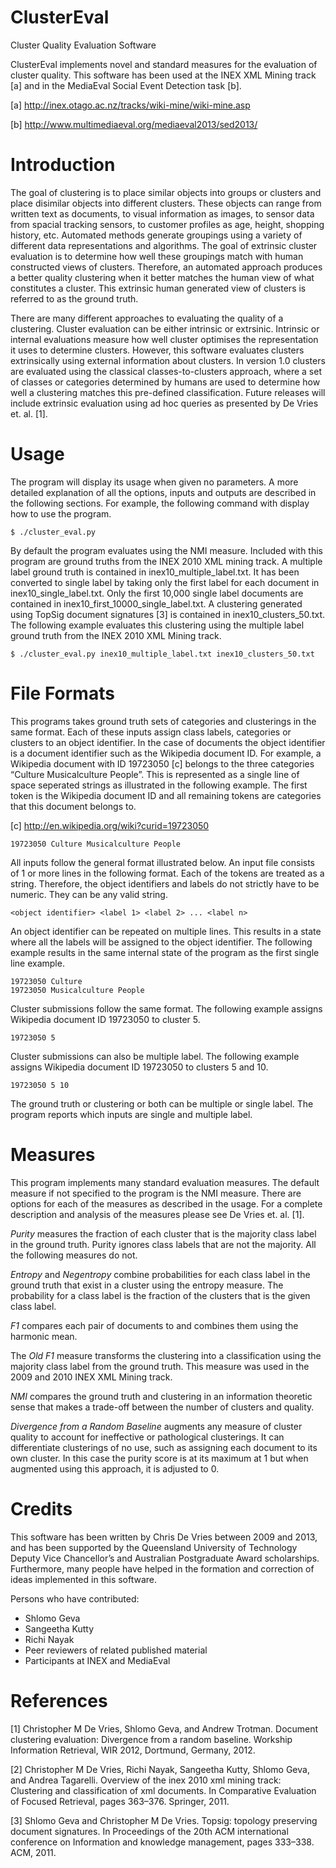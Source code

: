 # ClusterEval
Cluster Quality Evaluation Software

ClusterEval implements novel and standard measures for the evaluation of
cluster quality. This software has been used at the INEX XML Mining track [a]
and in the MediaEval Social Event Detection task [b].

[a] http://inex.otago.ac.nz/tracks/wiki-mine/wiki-mine.asp

[b] http://www.multimediaeval.org/mediaeval2013/sed2013/

Introduction
============

The goal of clustering is to place similar objects into groups or clusters and
place disimilar objects into different clusters. These objects can range from
written text as documents, to visual information as images, to sensor data from
spacial tracking sensors, to customer profiles as age, height, shopping
history, etc. Automated methods generate groupings using a variety of different
data representations and algorithms. The goal of extrinsic cluster evaluation
is to determine how well these groupings match with human constructed views of
clusters. Therefore, an automated approach produces a better quality clustering
when it better matches the human view of what constitutes a cluster. This
extrinsic human generated view of clusters is referred to as the ground truth.

There are many different approaches to evaluating the quality of a clustering.
Cluster evaluation can be either intrinsic or extrsinic. Intrinsic or internal
evaluations measure how well cluster optimises the representation it uses to
determine clusters. However, this software evaluates clusters extrinsically
using external information about clusters. In version 1.0 clusters are
evaluated using the classical classes-to-clusters approach, where a set of
classes or categories determined by humans are used to determine how well a
clustering matches this pre-defined classification. Future releases will
include extrinsic evaluation using ad hoc queries as presented by De Vries et.
al. [1].

Usage
=====

The program will display its usage when given no parameters. A more detailed
explanation of all the options, inputs and outputs are described in the
following sections. For example, the following command with display how to use
the program.

    $ ./cluster_eval.py

By default the program evaluates using the NMI measure. Included with this
program are ground truths from the INEX 2010 XML mining track. A multiple label
ground truth is contained in inex10\_multiple\_label.txt. It has been converted
to single label by taking only the first label for each document in
inex10\_single\_label.txt. Only the first 10,000 single label documents are
contained in inex10\_first\_10000\_single\_label.txt. A clustering generated
using TopSig document signatures [3] is contained in inex10\_clusters\_50.txt.
The following example evaluates this clustering using the multiple label ground
truth from the INEX 2010 XML Mining track.

    $ ./cluster_eval.py inex10_multiple_label.txt inex10_clusters_50.txt

File Formats
============

This programs takes ground truth sets of categories and clusterings in the same
format. Each of these inputs assign class labels, categories or clusters to an
object identifier. In the case of documents the object identifier is a document
identifier such as the Wikipedia document ID. For example, a Wikipedia document
with ID 19723050 [c] belongs to the three categories “Culture Musicalculture
People”. This is represented as a single line of space seperated strings as
illustrated in the following example. The first token is the Wikipedia document
ID and all remaining tokens are categories that this document belongs to.

[c] http://en.wikipedia.org/wiki?curid=19723050

    19723050 Culture Musicalculture People

All inputs follow the general format illustrated below. An input file consists of 1
or more lines in the following format. Each of the tokens are treated as a string.
Therefore, the object identifiers and labels do not strictly have to be numeric.
They can be any valid string.

    <object identifier> <label 1> <label 2> ... <label n>

An object identifier can be repeated on multiple lines. This results in a state
where all the labels will be assigned to the object identifier. The following
example results in the same internal state of the program as the first single line
example.

    19723050 Culture
    19723050 Musicalculture People

Cluster submissions follow the same format. The following example assigns
Wikipedia document ID 19723050 to cluster 5.

    19723050 5

Cluster submissions can also be multiple label. The following example assigns
Wikipedia document ID 19723050 to clusters 5 and 10.

    19723050 5 10

The ground truth or clustering or both can be multiple or single label. The
program reports which inputs are single and multiple label.

Measures
========

This program implements many standard evaluation measures. The default measure
if not specified to the program is the NMI measure. There are options for each
of the measures as described in the usage. For a complete description and
analysis of the measures please see De Vries et. al. [1].

*Purity* measures the fraction of each cluster that is the majority class label
in the ground truth. Purity ignores class labels that are not the majority. All
the following measures do not.

*Entropy* and *Negentropy* combine probabilities for each class label in the
ground truth that exist in a cluster using the entropy measure. The probability
for a class label is the fraction of the clusters that is the given class
label.

*F1* compares each pair of documents to and combines them using the harmonic
mean.

The *Old F1* measure transforms the clustering into a classification using the
majority class label from the ground truth. This measure was used in the 2009
and 2010 INEX XML Mining track.

*NMI* compares the ground truth and clustering in an information theoretic sense
that makes a trade-off between the number of clusters and quality.

*Divergence from a Random Baseline* augments any measure of cluster quality to
account for ineffective or pathological clusterings. It can differentiate
clusterings of no use, such as assigning each document to its own cluster. In
this case the purity score is at its maximum at 1 but when augmented using this
approach, it is adjusted to 0.

Credits
=======

This software has been written by Chris De Vries between 2009 and 2013, and
has been supported by the Queensland University of Technology Deputy Vice
Chancellor’s and Australian Postgraduate Award scholarships. Furthermore,
many people have helped in the formation and correction of ideas implemented
in this software.

Persons who have contributed:
- Shlomo Geva
- Sangeetha Kutty
- Richi Nayak
- Peer reviewers of related published material
- Participants at INEX and MediaEval

References
==========

[1] Christopher M De Vries, Shlomo Geva, and Andrew Trotman. Document
clustering evaluation: Divergence from a random baseline. Workship Information
Retrieval, WIR 2012, Dortmund, Germany, 2012.

[2] Christopher M De Vries, Richi Nayak, Sangeetha Kutty, Shlomo Geva, and
Andrea Tagarelli. Overview of the inex 2010 xml mining track: Clustering
and classification of xml documents. In Comparative Evaluation of Focused
Retrieval, pages 363–376. Springer, 2011.

[3] Shlomo Geva and Christopher M De Vries. Topsig: topology preserving document
signatures. In Proceedings of the 20th ACM international conference
on Information and knowledge management, pages 333–338. ACM, 2011.
